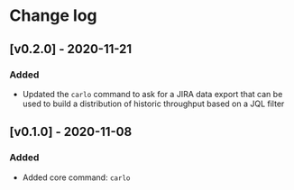 # Change log

## [v0.2.0] - 2020-11-21

### Added
* Updated the `carlo` command to ask for a JIRA data export that can be used to
  build a distribution of historic throughput based on a JQL filter

## [v0.1.0] - 2020-11-08

### Added
* Added core command: `carlo`
